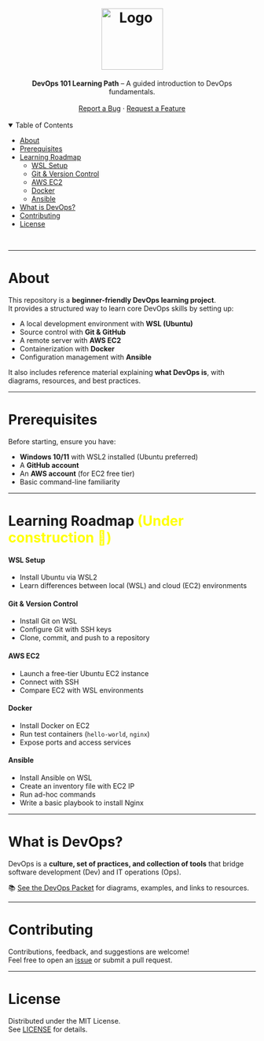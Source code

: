 <h1 align="center">
  <a href="https://github.com/jtmb">
    <img src="https://avatars.githubusercontent.com/u/86915618?v=4" alt="Logo" width="" height="125">
  </a>
</h1>

<div align="center">
  <b>DevOps 101 Learning Path</b> – A guided introduction to DevOps fundamentals.
  <br />
  <br />
  <a href="https://github.com/jtmb/devops-101/issues/new?assignees=&labels=bug&title=bug%3A+">Report a Bug</a>
  ·
  <a href="https://github.com/jtmb/devops-101/issues/new?assignees=&labels=enhancement&template=02_FEATURE_REQUEST.md&title=feat%3A+">Request a Feature</a>
</div>
<br>

<details open="open">
<summary>Table of Contents</summary>

- [About](#about)
- [Prerequisites](#prerequisites)
- [Learning Roadmap](#learning-roadmap)
    - [WSL Setup](#wsl-setup)
    - [Git & Version Control](#git--version-control)
    - [AWS EC2](#aws-ec2)
    - [Docker](#docker)
    - [Ansible](#ansible)
- [What is DevOps?](#what-is-devops)
- [Contributing](#contributing)
- [License](#license)

</details>
<br>

---

### <h1>About </h1>

This repository is a **beginner-friendly DevOps learning project**.  
It provides a structured way to learn core DevOps skills by setting up:

- A local development environment with **WSL (Ubuntu)**
- Source control with **Git & GitHub**
- A remote server with **AWS EC2**
- Containerization with **Docker**
- Configuration management with **Ansible**

It also includes reference material explaining **what DevOps is**, with diagrams, resources, and best practices.

---

### <h1>Prerequisites</h1>

Before starting, ensure you have:

- **Windows 10/11** with WSL2 installed (Ubuntu preferred)  
- A **GitHub account**  
- An **AWS account** (for EC2 free tier)  
- Basic command-line familiarity  

---

### <h1>Learning Roadmap <span style="color: yellow;">(Under construction 🚧)</span></h1>

#### WSL Setup
- Install Ubuntu via WSL2
- Learn differences between local (WSL) and cloud (EC2) environments

#### Git & Version Control
- Install Git on WSL
- Configure Git with SSH keys
- Clone, commit, and push to a repository

#### AWS EC2
- Launch a free-tier Ubuntu EC2 instance
- Connect with SSH
- Compare EC2 with WSL environments

#### Docker
- Install Docker on EC2
- Run test containers (`hello-world`, `nginx`)
- Expose ports and access services

#### Ansible
- Install Ansible on WSL
- Create an inventory file with EC2 IP
- Run ad-hoc commands
- Write a basic playbook to install Nginx

---

### <h1>What is DevOps?</h1>

DevOps is a **culture, set of practices, and collection of tools** that bridge software development (Dev) and IT operations (Ops).  

📚 [See the DevOps Packet](docs/what-is-devops.md) for diagrams, examples, and links to resources.  

---

### <h1>Contributing</h1>

Contributions, feedback, and suggestions are welcome!  
Feel free to open an [issue](https://github.com/jtmb/devops-101/issues) or submit a pull request.

---

### <h1>License</h1>

Distributed under the MIT License.  
See [LICENSE](LICENSE) for details.
